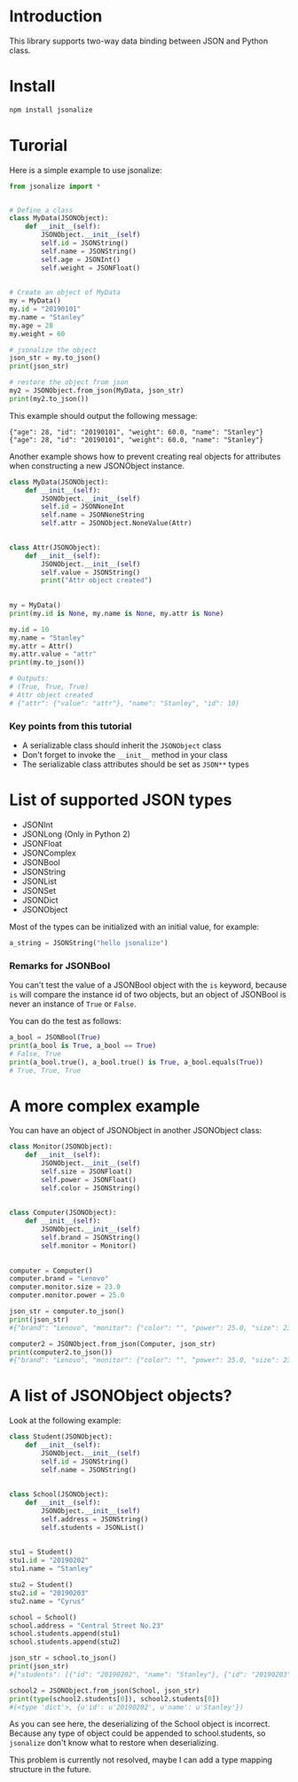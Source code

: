 # Introduction

This library supports two-way data binding between JSON and Python class.

# Install
```bash
npm install jsonalize
```

# Turorial

Here is a simple example to use jsonalize:

```python
from jsonalize import *


# Define a class
class MyData(JSONObject):
    def __init__(self):
        JSONObject.__init__(self)
        self.id = JSONString()
        self.name = JSONString()
        self.age = JSONInt()
        self.weight = JSONFloat()
        
        
# Create an object of MyData
my = MyData()
my.id = "20190101"
my.name = "Stanley"
my.age = 28
my.weight = 60

# jsonalize the object
json_str = my.to_json()
print(json_str)

# restore the object from json
my2 = JSONObject.from_json(MyData, json_str)
print(my2.to_json())

```

This example should output the following message:
```
{"age": 28, "id": "20190101", "weight": 60.0, "name": "Stanley"}
{"age": 28, "id": "20190101", "weight": 60.0, "name": "Stanley"}
```

Another example shows how to prevent creating real objects for attributes when constructing a new JSONObject instance.

```python
class MyData(JSONObject):
    def __init__(self):
        JSONObject.__init__(self)
        self.id = JSONNoneInt
        self.name = JSONNoneString
        self.attr = JSONObject.NoneValue(Attr)
        

class Attr(JSONObject):
    def __init__(self):
        JSONObject.__init__(self)
        self.value = JSONString()
        print("Attr object created")
        
        
my = MyData()
print(my.id is None, my.name is None, my.attr is None)

my.id = 10
my.name = "Stanley"
my.attr = Attr()
my.attr.value = "attr"
print(my.to_json())

# Outputs:
# (True, True, True)
# Attr object created
# {"attr": {"value": "attr"}, "name": "Stanley", "id": 10}
```


### Key points from this tutorial
- A serializable class should inherit the `JSONObject` class
- Don't forget to invoke the `__init__` method in your class
- The serializable class attributes should be set as `JSON**` types


# List of supported JSON types

- JSONInt
- JSONLong (Only in Python 2)
- JSONFloat
- JSONComplex
- JSONBool
- JSONString
- JSONList
- JSONSet
- JSONDict
- JSONObject

Most of the types can be initialized with an initial value, for example:
```python
a_string = JSONString("hello jsonalize")
```

### Remarks for JSONBool

You can't test the value of a JSONBool object with the `is` keyword, because `is` will compare the instance id of two objects, but an object of JSONBool is never an instance of `True` or `False`. 

You can do the test as follows:
```Python
a_bool = JSONBool(True)
print(a_bool is True, a_bool == True)
# False, True
print(a_bool.true(), a_bool.true() is True, a_bool.equals(True))
# True, True, True

```


# A more complex example
You can have an object of JSONObject in another JSONObject class:
```python
class Monitor(JSONObject):
    def __init__(self):
        JSONObject.__init__(self)
        self.size = JSONFloat()
        self.power = JSONFloat()
        self.color = JSONString()
        
        
class Computer(JSONObject):
    def __init__(self):
        JSONObject.__init__(self)
        self.brand = JSONString()
        self.monitor = Monitor()
        
        
computer = Computer()
computer.brand = "Lenovo"
computer.monitor.size = 23.0
computer.monitor.power = 25.0

json_str = computer.to_json()
print(json_str)
#{"brand": "Lenovo", "monitor": {"color": "", "power": 25.0, "size": 23.0}}

computer2 = JSONObject.from_json(Computer, json_str)
print(computer2.to_json())
#{"brand": "Lenovo", "monitor": {"color": "", "power": 25.0, "size": 23.0}}
```

# A list of JSONObject objects?
Look at the following example:
```python
class Student(JSONObject):
    def __init__(self):
        JSONObject.__init__(self)
        self.id = JSONString()
        self.name = JSONString()
        
        
class School(JSONObject):
    def __init__(self):
        JSONObject.__init__(self)
        self.address = JSONString()
        self.students = JSONList()
        
        
stu1 = Student()
stu1.id = "20190202"
stu1.name = "Stanley"

stu2 = Student()
stu2.id = "20190203"
stu2.name = "Cyrus"

school = School()
school.address = "Central Street No.23"
school.students.append(stu1)
school.students.append(stu2)

json_str = school.to_json()
print(json_str)
#{"students": [{"id": "20190202", "name": "Stanley"}, {"id": "20190203", "name": "Cyrus"}], "address": "Central Street No.23"}

school2 = JSONObject.from_json(School, json_str)
print(type(school2.students[0]), school2.students[0])
#(<type 'dict'>, {u'id': u'20190202', u'name': u'Stanley'})

```

As you can see here, the deserializing of the School object is incorrect. Because any type of object could be appended to school.students, so `jsonalize` don't know what to restore when deserializing.

This problem is currently not resolved, maybe I can add a type mapping structure in the future.
